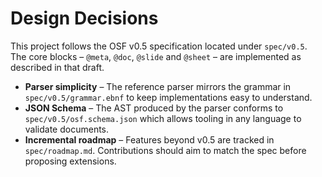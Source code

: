 # Design Decisions

This project follows the OSF v0.5 specification located under `spec/v0.5`. The
core blocks – `@meta`, `@doc`, `@slide` and `@sheet` – are implemented as
described in that draft.

- **Parser simplicity** – The reference parser mirrors the grammar in
  `spec/v0.5/grammar.ebnf` to keep implementations easy to understand.
- **JSON Schema** – The AST produced by the parser conforms to
  `spec/v0.5/osf.schema.json` which allows tooling in any language to validate
  documents.
- **Incremental roadmap** – Features beyond v0.5 are tracked in
  `spec/roadmap.md`. Contributions should aim to match the spec before proposing
  extensions.

